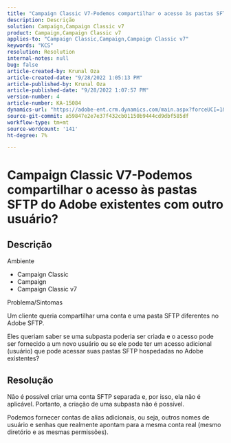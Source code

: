 ```yaml
---
title: "Campaign Classic V7-Podemos compartilhar o acesso às pastas SFTP do Adobe existentes com outro usuário?"
description: Descrição
solution: Campaign,Campaign Classic v7
product: Campaign,Campaign Classic v7
applies-to: "Campaign Classic,Campaign,Campaign Classic v7"
keywords: "KCS"
resolution: Resolution
internal-notes: null
bug: false
article-created-by: Krunal Oza
article-created-date: "9/28/2022 1:05:13 PM"
article-published-by: Krunal Oza
article-published-date: "9/28/2022 1:07:57 PM"
version-number: 4
article-number: KA-15084
dynamics-url: "https://adobe-ent.crm.dynamics.com/main.aspx?forceUCI=1&pagetype=entityrecord&etn=knowledgearticle&id=7f15fc2e-2e3f-ed11-9db1-000d3a5c1bcc"
source-git-commit: a59847e2e7e37f432cb01150b9444cd9dbf585df
workflow-type: tm+mt
source-wordcount: '141'
ht-degree: 7%

---
```


# Campaign Classic V7-Podemos compartilhar o acesso às pastas SFTP do Adobe existentes com outro usuário?

## Descrição

Ambiente

- Campaign Classic
- Campaign
- Campaign Classic v7

Problema/Sintomas

Um cliente queria compartilhar uma conta e uma pasta SFTP diferentes no Adobe SFTP.

Eles queriam saber se uma subpasta poderia ser criada e o acesso pode ser fornecido a um novo usuário ou se ele pode ter um acesso adicional (usuário) que pode acessar suas pastas SFTP hospedadas no Adobe existentes?

## Resolução

Não é possível criar uma conta SFTP separada e, por isso, ela não é aplicável. Portanto, a criação de uma subpasta não é possível.

Podemos fornecer contas de alias adicionais, ou seja, outros nomes de usuário e senhas que realmente apontam para a mesma conta real (mesmo diretório e as mesmas permissões).
